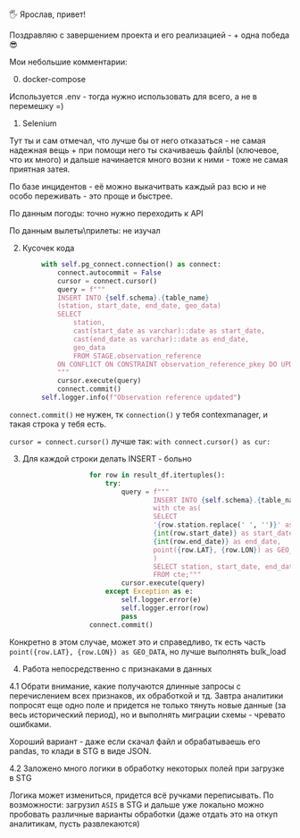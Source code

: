 🖐 Ярослав, привет!

Поздравляю с завершением проекта и его реализацией - + одна победа😎

Мои небольшие комментарии:

0. docker-compose

Используется .env - тогда нужно использовать для всего, а не в перемешку =)

1. Selenium

Тут ты и сам отмечал, что лучше бы от него отказаться - не самая надежная вещь + при помощи него ты скачиваешь файлЫ
(ключевое, что их много) и дальше начинается много возни к ними - тоже не самая приятная затея.

По базе инцидентов - её можно выкачитвать каждый раз всю и не особо переживать - это проще и быстрее.

По данным погоды: точно нужно переходить к API

По данным вылеты\прилеты: не изучал

2. Кусочек кода

```python
        with self.pg_connect.connection() as connect:
            connect.autocommit = False
            cursor = connect.cursor()
            query = f"""
            INSERT INTO {self.schema}.{table_name}
            (station, start_date, end_date, geo_data)
            SELECT
                station,
                cast(start_date as varchar)::date as start_date,
                cast(end_date as varchar)::date as end_date,
                geo_data
                FROM STAGE.observation_reference
            ON CONFLICT ON CONSTRAINT observation_reference_pkey DO UPDATE SET end_date = EXCLUDED.end_date;
            """
            cursor.execute(query)
            connect.commit()
        self.logger.info(f"Observation reference updated")
```

`connect.commit()` не нужен, тк `connection()` у тебя contexmanager, и такая строка у тебя есть.

`cursor = connect.cursor()` лучше так: `with connect.cursor() as cur:`


3. Для каждой строки делать INSERT - больно

```python
                    for row in result_df.itertuples():
                        try:
                            query = f"""
                                    INSERT INTO {self.schema}.{table_name} ({','.join(columns)})
                                    with cte as(
                                    SELECT
                                    '{row.station.replace(' ', '')}' as station, 
                                    {int(row.start_date)} as start_date,
                                    {int(row.end_date)} as end_date,
                                    point({row.LAT}, {row.LON}) as GEO_DATA
                                    )
                                    SELECT station, start_date, end_date, GEO_DATA
                                    FROM cte;"""
                            cursor.execute(query)
                        except Exception as e:
                            self.logger.error(e)
                            self.logger.error(row)
                            pass
                    connect.commit()
```

Конкретно в этом случае, может это и справедливо, тк есть часть `point({row.LAT}, {row.LON}) as GEO_DATA`, но лучше
выполнять bulk_load

4. Работа непосредственно с признаками в данных

4.1 Обрати внимание, какие получаются длинные запросы с перечислением всех признаков, их обработкой и тд. Завтра аналитики
попросят еще одно поле и придется не только тянуть новые данные (за весь исторический период), но и выполнять миграции схемы - чревато ошибками.

Хороший вариант - даже если скачал файл и обрабатываешь его pandas, то клади в STG в виде JSON.

4.2 Заложено много логики в обработку некоторых полей при загрузке в STG

Логика может измениться, придется всё ручками переписывать. По возможности: загрузил `ASIS` в STG и дальше уже локально можно пробовать
различные варианты обработки (даже отдать это на откуп аналитикам, пусть развлекаются)